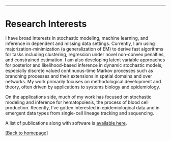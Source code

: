 
---
# [](#header-1)Research Interests



I have broad interests in stochastic modeling, machine learning, and inference in dependent and missing data settings. Currently, I am using majorization-minimization (a generalization of EM) to derive fast algorithms for tasks including clustering, regression under novel non-convex penalties, and constrained estimation. I am also developing latent variable approaches for posterior and likelihood-based inference in dynamic stochastic models, especially discrete valued continuous-time Markov processes such as branching processes and their extensions in spatial domains and over networks. My work primarily focuses on methodological development and theory, often driven by applications to systems biology and epidemiology. 

On the applications side, much of my work has focused on stochastic modeling and inference for hematopoiesis, the process of blood cell production. Recently, I’ve gotten interested in epidemiological data and in emergent data types from single-cell lineage tracking and sequencing. 

A list of publications along with software is [available here](https://jasonxu90.github.io/publications.html).

[ [Back to homepage] ](./)

